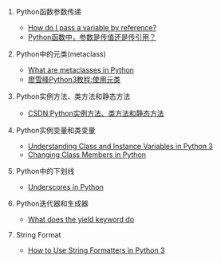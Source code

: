 1. Python函数参数传递
    - [How do I pass a variable by reference?](https://stackoverflow.com/questions/986006/how-do-i-pass-a-variable-by-reference)
    - [Python函数中，参数是传值还是传引用？](https://foofish.net/python-function-args.html)

2. Python中的元类(metaclass)
    - [What are metaclasses in Python](http://stackoverflow.com/questions/100003/what-is-a-metaclass-in-python)
    - [廖雪峰Python3教程:使用元类](https://www.liaoxuefeng.com/wiki/0014316089557264a6b348958f449949df42a6d3a2e542c000/0014319106919344c4ef8b1e04c48778bb45796e0335839000)

3. Python实例方法、类方法和静态方法
    - [CSDN:Python实例方法、类方法和静态方法](https://blog.csdn.net/lihao21/article/details/79762681)

4. Python实例变量和类变量
    - [Understanding Class and Instance Variables in Python 3](https://www.digitalocean.com/community/tutorials/understanding-class-and-instance-variables-in-python-3)
    - [Changing Class Members in Python](https://www.geeksforgeeks.org/g-fact-42-changing-class-members-python/)

5. Python中的下划线
    - [Underscores in Python](https://shahriar.svbtle.com/underscores-in-python)

6. Python迭代器和生成器
    - [What does the yield keyword do](https://stackoverflow.com/questions/231767/what-does-the-yield-keyword-do)

7. String Format
    - [How to Use String Formatters in Python 3](https://www.digitalocean.com/community/tutorials/how-to-use-string-formatters-in-python-3#specifying-type)
